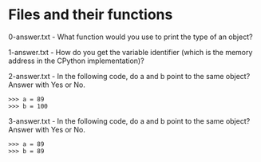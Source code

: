 # Files and their functions
0-answer.txt - What function would you use to print the type of an object?

1-answer.txt - How do you get the variable identifier (which is the memory address in the CPython implementation)?

2-answer.txt - In the following code, do a and b point to the same object? Answer with Yes or No.
```
>>> a = 89
>>> b = 100
```

3-answer.txt - In the following code, do a and b point to the same object? Answer with Yes or No.
```
>>> a = 89
>>> b = 89
```